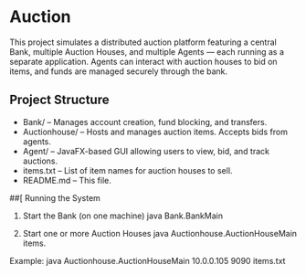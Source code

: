 # Auction
This project simulates a distributed auction platform featuring a central Bank, multiple 
Auction Houses, and multiple Agents — each running as a separate application. Agents can
interact with auction houses to bid on items, and funds are managed securely through the
bank.


## Project Structure
* Bank/ – Manages account creation, fund blocking, and transfers.
* Auctionhouse/ – Hosts and manages auction items. Accepts bids from agents.
* Agent/ – JavaFX-based GUI allowing users to view, bid, and track auctions.
* items.txt – List of item names for auction houses to sell.
* README.md – This file.

##[ Running the System
1. Start the Bank (on one machine)
   java Bank.BankMain

2. Start one or more Auction Houses
   java Auctionhouse.AuctionHouseMain <BankIP> <BankPort> items.


Example:
java Auctionhouse.AuctionHouseMain 10.0.0.105 9090 items.txt